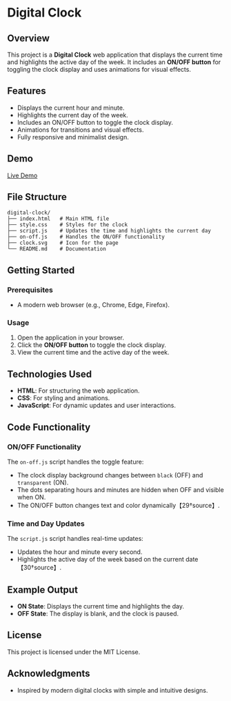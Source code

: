 # Digital Clock

## Overview
This project is a **Digital Clock** web application that displays the current time and highlights the active day of the week. It includes an **ON/OFF button** for toggling the clock display and uses animations for visual effects.

## Features
- Displays the current hour and minute.
- Highlights the current day of the week.
- Includes an ON/OFF button to toggle the clock display.
- Animations for transitions and visual effects.
- Fully responsive and minimalist design.

## Demo
[Live Demo](amal-rekshin.github.io/Digital_clock/)

## File Structure
```
digital-clock/
├── index.html   # Main HTML file
├── style.css    # Styles for the clock
├── script.js    # Updates the time and highlights the current day
├── on-off.js    # Handles the ON/OFF functionality
├── clock.svg    # Icon for the page
└── README.md    # Documentation
```

## Getting Started

### Prerequisites
- A modern web browser (e.g., Chrome, Edge, Firefox).

### Usage
1. Open the application in your browser.
2. Click the **ON/OFF button** to toggle the clock display.
3. View the current time and the active day of the week.

## Technologies Used
- **HTML**: For structuring the web application.
- **CSS**: For styling and animations.
- **JavaScript**: For dynamic updates and user interactions.

## Code Functionality

### ON/OFF Functionality
The `on-off.js` script handles the toggle feature:
- The clock display background changes between `black` (OFF) and `transparent` (ON).
- The dots separating hours and minutes are hidden when OFF and visible when ON.
- The ON/OFF button changes text and color dynamically【29†source】.

### Time and Day Updates
The `script.js` script handles real-time updates:
- Updates the hour and minute every second.
- Highlights the active day of the week based on the current date【30†source】.

## Example Output
- **ON State**: Displays the current time and highlights the day.
- **OFF State**: The display is blank, and the clock is paused.

## License
This project is licensed under the MIT License.

## Acknowledgments
- Inspired by modern digital clocks with simple and intuitive designs.

